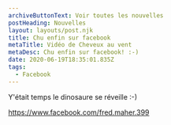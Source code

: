 ```yaml
---
archiveButtonText: Voir toutes les nouvelles
postHeading: Nouvelles
layout: layouts/post.njk
title: Chu enfin sur facebook
metaTitle: Vidéo de Cheveux au vent
metaDesc: Chu enfin sur facebook! :-)
date: 2020-06-19T18:35:01.835Z
tags:
  - Facebook
---
```

Y'était temps le dinosaure se réveille :-)

<https://www.facebook.com/fred.maher.399>